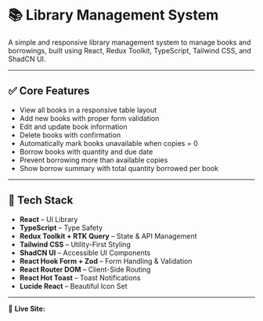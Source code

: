 # 📚 Library Management System

A simple and responsive library management system to manage books and borrowings, built using React, Redux Toolkit, TypeScript, Tailwind CSS, and ShadCN UI.

---

## ✅ Core Features

- View all books in a responsive table layout
- Add new books with proper form validation
- Edit and update book information
- Delete books with confirmation
- Automatically mark books unavailable when copies = 0
- Borrow books with quantity and due date
- Prevent borrowing more than available copies
- Show borrow summary with total quantity borrowed per book

---

## 🧩 Tech Stack

- **React** – UI Library  
- **TypeScript** – Type Safety  
- **Redux Toolkit + RTK Query** – State & API Management  
- **Tailwind CSS** – Utility-First Styling  
- **ShadCN UI** – Accessible UI Components  
- **React Hook Form + Zod** – Form Handling & Validation  
- **React Router DOM** – Client-Side Routing  
- **React Hot Toast** – Toast Notifications  
- **Lucide React** – Beautiful Icon Set  

---

🔗 **Live Site:** 
